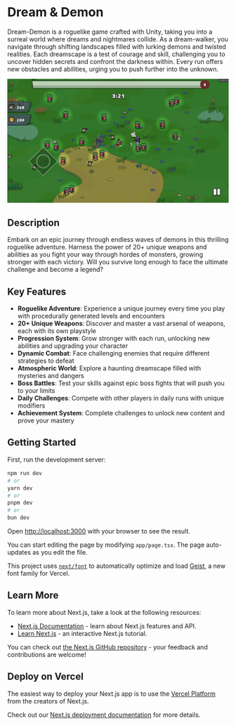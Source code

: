 # Dream & Demon

Dream-Demon is a roguelike game crafted with Unity, taking you into a surreal world where dreams and nightmares collide. As a dream-walker, you navigate through shifting landscapes filled with lurking demons and twisted realities. Each dreamscape is a test of courage and skill, challenging you to uncover hidden secrets and confront the darkness within. Every run offers new obstacles and abilities, urging you to push further into the unknown.

![Dream & Demon Gameplay](https://github.com/echo-play/dream-demon/blob/main/public/game/asset.jpg?raw=true)

## Description

Embark on an epic journey through endless waves of demons in this thrilling roguelike adventure. Harness the power of 20+ unique weapons and abilities as you fight your way through hordes of monsters, growing stronger with each victory. Will you survive long enough to face the ultimate challenge and become a legend?

## Key Features

- **Roguelike Adventure**: Experience a unique journey every time you play with procedurally generated levels and encounters
- **20+ Unique Weapons**: Discover and master a vast arsenal of weapons, each with its own playstyle
- **Progression System**: Grow stronger with each run, unlocking new abilities and upgrading your character
- **Dynamic Combat**: Face challenging enemies that require different strategies to defeat
- **Atmospheric World**: Explore a haunting dreamscape filled with mysteries and dangers
- **Boss Battles**: Test your skills against epic boss fights that will push you to your limits
- **Daily Challenges**: Compete with other players in daily runs with unique modifiers
- **Achievement System**: Complete challenges to unlock new content and prove your mastery

## Getting Started

First, run the development server:

```bash
npm run dev
# or
yarn dev
# or
pnpm dev
# or
bun dev
```

Open [http://localhost:3000](http://localhost:3000) with your browser to see the result.

You can start editing the page by modifying `app/page.tsx`. The page auto-updates as you edit the file.

This project uses [`next/font`](https://nextjs.org/docs/app/building-your-application/optimizing/fonts) to automatically optimize and load [Geist](https://vercel.com/font), a new font family for Vercel.

## Learn More

To learn more about Next.js, take a look at the following resources:

- [Next.js Documentation](https://nextjs.org/docs) - learn about Next.js features and API.
- [Learn Next.js](https://nextjs.org/learn) - an interactive Next.js tutorial.

You can check out [the Next.js GitHub repository](https://github.com/vercel/next.js) - your feedback and contributions are welcome!

## Deploy on Vercel

The easiest way to deploy your Next.js app is to use the [Vercel Platform](https://vercel.com/new?utm_medium=default-template&filter=next.js&utm_source=create-next-app&utm_campaign=create-next-app-readme) from the creators of Next.js.

Check out our [Next.js deployment documentation](https://nextjs.org/docs/app/building-your-application/deploying) for more details.
